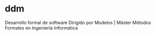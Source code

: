 # ddm
Desarrollo formal de software Dirigido por Modelos | Máster Métodos Formales en Ingeniería Informática
